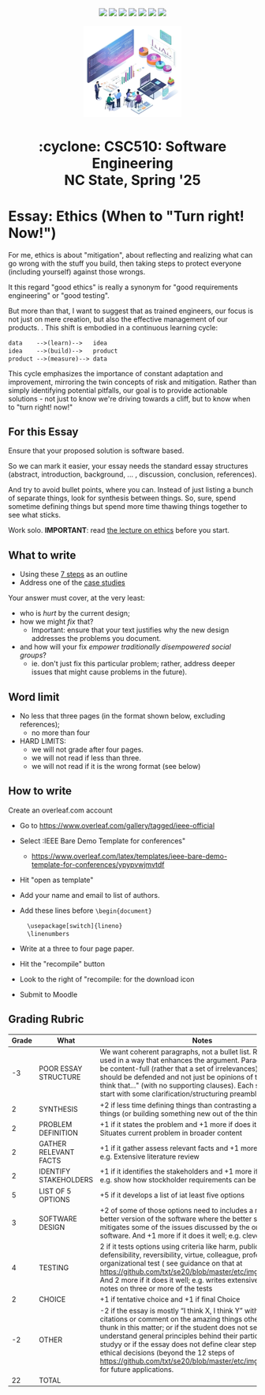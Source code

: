 <p><a name=top> </a>&nbsp;</p>
<p align=center>
    <a
    href="/README.md#top"><img
    src="https://img.shields.io/badge/Home-%23ff5733?style=for-the-badge&logo=home&logoColor=white"></a> <a
    href="/docs/syllabus.md#top"><img
    src="https://img.shields.io/badge/Syllabus-%230055ff?style=for-the-badge&logo=openai&logoColor=white"></a> <a
    href="https://docs.google.com/spreadsheets/d/1Jlx-BBsvVqmWhW1L9Fz6u18vPSjGXj1i/edit?usp=sharing&ouid=110996670184359055145&rtpof=true&sd=true"><img
    src="https://img.shields.io/badge/Groups-%23ffd700?style=for-the-badge&logo=users&logoColor=white"></a> <a
    href="https://moodle-courses2425.wolfware.ncsu.edu/course/view.php?id=7150"><img
    src="https://img.shields.io/badge/Moodle-%23dc143c?style=for-the-badge&logo=moodle&logoColor=white"></a> <a
    href="https://discord.gg/whDXzJGP"><img
    src="https://img.shields.io/badge/Discord-%23008080?style=for-the-badge&logo=discord&logoColor=white"></a> <a
    href="https://ncsu.hosted.panopto.com/Panopto/Pages/Sessions/List.aspx?folderID=958aa5e8-f99e-441f-a545-b26400dfe515"><img
    src="https://img.shields.io/badge/Videos-%23ffa500?style=for-the-badge&logo=youtube&logoColor=white"></a> <a
    href="/LICENSE.md"><img
    src="https://img.shields.io/badge/(c)%20Tim%20Menzies,%202025-%234b4b4b?style=for-the-badge&logoColor=white"></a>
    <br>&nbsp;<br>
    <img width=200 src="/img/banner2.png">
</p>
<h1 align="center">:cyclone:&nbsp;CSC510: Software Engineering<br>NC&nbsp;State, Spring&nbsp;'25</h1>
      



# Essay: Ethics (When to "Turn right! Now!")


For me, ethics is about "mitigation", about reflecting and realizing what can go wrong with the stuff you build, then taking steps
to protect everyone (including yourself) against those wrongs.


It this regard "good ethics" is really a synonym for "good requirements engineering" or "good testing".


But more than that, I want to suggest that as trained engineers,
our focus is not just on  mere creation, but also
the effective management of our products. . This shift is embodied in a continuous learning cycle:


```
data    -->(learn)-->   idea
idea    -->(build)-->   product
product -->(measure)--> data
```


This cycle emphasizes the importance of constant adaptation and improvement, mirroring the twin concepts of risk and mitigation. Rather than simply identifying potential pitfalls, our goal is to provide actionable solutions - not just to know we're driving towards a cliff, but to know when to "turn right! now!"


## For this Essay
Ensure that your proposed solution is software based.


So we can mark it easier,  your essay needs the  standard essay
structures (abstract, introduction, background, ... , discussion,
conclusion, references).


And try to avoid bullet points, where you can. Instead of just
listing a  bunch of separate things, look for synthesis between
things. So, sure, spend sometime defining things but spend more
time thawing things together to see what sticks.


Work solo. **IMPORTANT**: read [the lecture on ethics](ethics.html) before you start.


## What to write
- Using these <a href="https://raw.githubusercontent.com/txt/se20/master/etc/img/12steps.png">7 steps</a> as an outline
- Address one of the [case studies](https://onlineethics.org/resources?combine=software&field_keywords_target_id=&field_resource_type_target_id=13236)


Your answer must cover, at the very least:
- who is _hurt_ by the current design;
- how we might _fix_ that?
  - Important: ensure that your  text justifies why  the new design addresses the  problems you document.
- and how will your fix _empower traditionally disempowered social groups_?
  - ie. don't just fix this particular problem; rather, address   deeper issues that might cause problems in the future).


## Word limit
- No less that three pages (in the format shown below, excluding references);
  - no more than four
- HARD LIMITS: 
  - we will not grade after four pages.
  - we will not read if less than three.
  - we will not read if it is the wrong format (see below)


## How to write


Create an overleaf.com account


- Go to https://www.overleaf.com/gallery/tagged/ieee-official
- Select :IEEE Bare Demo Template for conferences"
  -  https://www.overleaf.com/latex/templates/ieee-bare-demo-template-for-conferences/ypypvwjmvtdf
- Hit "open as template"
- Add your name and email to list of authors.
-  Add these lines before `\begin{document}`


         \usepackage[switch]{lineno}
         \linenumbers


- Write at a three to four page paper.
- Hit the "recompile" button
- Look to the right of "recompile: for the download icon
- Submit to Moodle


## Grading Rubric


|Grade | What | Notes|
|------|------|------|
|-3| POOR ESSAY STRUCTURE | We want coherent paragraphs, not a bullet list. References are used in a way that enhances the argument. Paragraphs should be content-full (rather that a set of irrelevances). Arguments should be defended and not just be opinions of the form "I think that..." (with no supporting clauses). Each section should start with some clarification/structuring preamble.  |
|2 |SYNTHESIS | +2 if less time defining things than contrasting and comparing things (or building something new out of the things) |
|2 |PROBLEM DEFINITION | +1 if it states the problem and +1 more if does it well; e.g. Situates current problem in broader content|
|2 | GATHER RELEVANT FACTS | +1 if it gather assess relevant facts and +1 more if does it well; e.g. Extensive literature review |
|2 | IDENTIFY STAKEHOLDERS | +1 if it identifies the stakeholders and +1 more if does it well; e.g. show how stockholder requirements can be contradictory|
|5 | LIST OF 5 OPTIONS | +5 if it develops a list of iat least five options |
|3 | SOFTWARE DESIGN | +2 of some of those options need to includes a redesign for a better version of the software where the better software mitigates some of the issues discussed by the original software. And +1 more if it does it well; e.g. clever design|
|4 | TESTING | 2 if it tests options using criteria like  harm, publicity, defensibility, reversibility, virtue, colleague, professional, organizational test ( see guidance on that at https://github.com/txt/se20/blob/master/etc/img/12steps.png) And 2 more if it does it well; e.g. writes extensively insightful notes on three or more of the tests |
|2 | CHOICE | +1 if tentative choice and +1  if final Choice |
|-2 | OTHER | -2  if the essay is mostly “I think X, I think Y”  without any citations or comment on the amazing things other people have thunk in this matter; or if the   student does not seem to understand general principles behind their particular case studyy or if the essay does not define clear steps to making ethical decisions (beyond the 12 steps of https://github.com/txt/se20/blob/master/etc/img/12steps.png) for future applications.| 
|22| TOTAL      | | 


 


